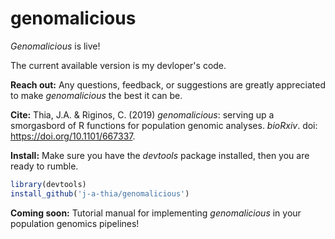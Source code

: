 # genomalicious

_Genomalicious_ is live!

The current available version is my devloper's code.

**Reach out:** Any questions, feedback, or suggestions are greatly appreciated to make _genomalicious_ the best it can be.

**Cite:** Thia, J.A. & Riginos, C. (2019) _genomalicious_: serving up a smorgasbord of R functions for population genomic analyses. _bioRxiv_. doi: https://doi.org/10.1101/667337. 

**Install:** Make sure you have the _devtools_ package installed, then you are ready to rumble.

```R
library(devtools)
install_github('j-a-thia/genomalicious')
```

**Coming soon:** Tutorial manual for implementing _genomalicious_ in your population genomics pipelines!
